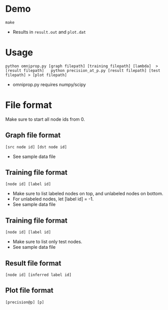 # Demo

``
make
``

* Results in `result.out` and `plot.dat`

# Usage

``
python omniprop.py [graph filepath] [training filepath] [lambda]  > [result filepath]  
python precision_at_p.py [result filepath] [test filepath] > [plot filepath]
``

* omniprop.py requires numpy/scipy

# File format

Make sure to start all node ids from 0.

## Graph file format

``
[src node id] [dst node id]
``

* See sample data file

## Training file format

``
[node id] [label id]
``

* Make sure to list labeled nodes on top, and unlabeled nodes on bottom.
* For unlabeled nodes, let [label id] = -1.
* See sample data file

## Training file format

``
[node id] [label id]
``

* Make sure to list only test nodes.
* See sample data file

## Result file format

``
[node id] [inferred label id]
``

## Plot file format

``
[precision@p] [p]
``
